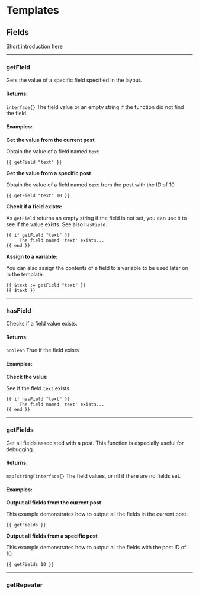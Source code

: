 # Templates

## Fields

Short introduction here

___

### getField

Gets the value of a specific field specified in the layout.

#### Returns:

`interface{}` The field value or an empty string if the function did not find the field.

#### Examples:

**Get the value from the current post**

Obtain the value of a field named `text` 

```
{{ getField "text" }}
```

**Get the value from a specific post**

Obtain the value of a field named `text` from the post with the ID of 10

```
{{ getField "text" 10 }}
```

**Check if a field exists:**

As `getField` returns an empty string if the field is not set, you can use it to see if the value exists.
See also `hasField`.

```
{{ if getField "text" }}
     The field named 'text' exists...
{{ end }}
```

**Assign to a variable:**

You can also assign the contents of a field to a variable to be used later on in the template.

```
{{ $text := getField "text" }}
{{ $text }}
```

___

### hasField

Checks if a field value exists.

#### Returns:

`boolean` True if the field exists

#### Examples:

**Check the value**

See if the field `text` exists.

```
{{ if hasField "text" }}
     The field named 'text' exists...
{{ end }}
```

___

### getFields

Get all fields associated with a post. This function is especially useful for debugging.

#### Returns:

`map[string[interface{}` The field values, or nil if there are no fields set.

#### Examples:

**Output all fields from the current post**

This example demonstrates how to output all the fields in the current post.

```
{{ getFields }}
```

**Output all fields from a specific post**

This example demonstrates how to output all the fields with the post ID of 10.

```
{{ getFields 10 }}
```

___

### getRepeater




